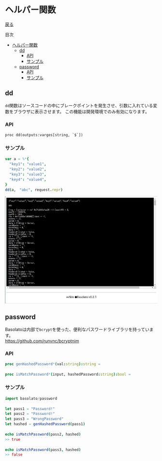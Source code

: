ヘルパー関数
===
[戻る](../../README.md)

目次
<!--ts-->
* [ヘルパー関数](#ヘルパー関数)
   * [dd](#dd)
      * [API](#api)
      * [サンプル](#サンプル)
   * [password](#password)
      * [API](#api-1)
      * [サンプル](#サンプル-1)

<!-- Created by https://github.com/ekalinin/github-markdown-toc -->
<!-- Added by: root, at: Fri Dec 22 21:22:36 UTC 2023 -->

<!--te-->

## dd
`dd`関数はソースコードの中にブレークポイントを発生させ、引数に入れている変数をブラウザに表示させます。
この機能は開発環境でのみ有効になります。

### API
```
proc dd(outputs:varges[string, `$`])
```


### サンプル
```nim
var a = %*{
  "key1": "value1",
  "key2": "value2",
  "key3": "value3",
  "key4": "value4",
}
dd(a,　"abc", request.repr)
```

![dd](../images/helper-dd.jpg)

## password

Basolatoは内部で`bcrypt`を使った、便利なパスワードライブラリを持っています。  
https://github.com/runvnc/bcryptnim

### API
```nim
proc genHashedPassword*(val:string):string =

proc isMatchPassword*(input, hashedPassword:string):bool =
```

### サンプル
```nim
import basolato/password

let pass1 = "Password!"
let pass2 = "Password!"
let pass3 = "WrongPassword"
let hashed = genHashedPassword(pass1)

echo isMatchPassword(pass2, hashed)
>> true

echo isMatchPassword(pass3, hashed)
>> false
```
